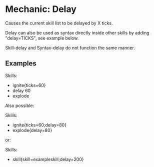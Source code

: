 Mechanic: Delay
===============

Causes the current skill list to be delayed by X ticks.

Delay can also be used as syntax directly inside other skills by adding
"delay=TICKS", see example below.

Skill-delay and Syntax-delay do not function the same manner.

Examples
--------

  Skills:
  - ignite{ticks=60}
  - delay 60
  - explode

Also possible:

  Skills:
  - ignite{ticks=60;delay=80}
  - explode{delay=80}

or:

  Skills:
  - skill{skill=exampleskill;delay=200}
